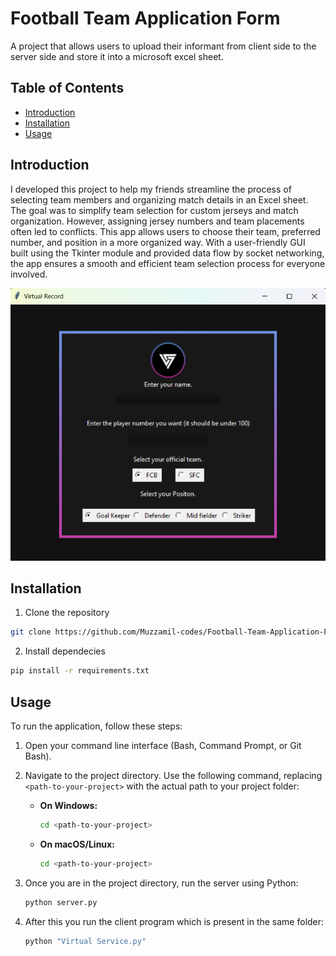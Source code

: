 # Football Team Application Form
A project that allows users to upload their informant from client side to the server side and store it into a microsoft excel sheet.

## Table of Contents
- [Introduction](#introduction)
- [Installation](#installation)
- [Usage](#usage)

## Introduction
I developed this project to help my friends streamline the process of selecting team members and organizing match details in an Excel sheet. The goal was to simplify team selection for custom jerseys and match organization. However, assigning jersey numbers and team placements often led to conflicts. This app allows users to choose their team, preferred number, and position in a more organized way. With a user-friendly GUI built using the Tkinter module and provided data flow by socket networking, the app ensures a smooth and efficient team selection process for everyone involved.

![App GUI](images/screenshot.png)


## Installation
1. Clone the repository

```bash
git clone https://github.com/Muzzamil-codes/Football-Team-Application-Form.git
```

2. Install dependecies

```bash
pip install -r requirements.txt
```

## Usage

To run the application, follow these steps:

1. Open your command line interface (Bash, Command Prompt, or Git Bash).

2. Navigate to the project directory. Use the following command, replacing `<path-to-your-project>` with the actual path to your project folder:

   - **On Windows:**
     ```bash
     cd <path-to-your-project>
     ```

   - **On macOS/Linux:**
     ```bash
     cd <path-to-your-project>
     ```

3. Once you are in the project directory, run the server using Python:

   ```bash
   python server.py

4. After this you run the client program which is present in the same folder:
    ```bash
    python "Virtual Service.py"
    ```
